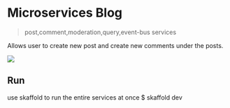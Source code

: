 # Microservices Blog
> post,comment,moderation,query,event-bus services

Allows user to create new post and create new comments under the posts.

![](header.png)

## Run
use skaffold to run the entire services at once
$ skaffold dev
